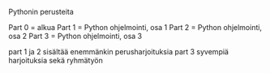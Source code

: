 Pythonin perusteita

Part 0 = alkua
Part 1 = Python ohjelmointi, osa 1
Part 2 = Python ohjelmointi, osa 2
Part 3 = Python ohjelmointi, osa 3

part 1 ja 2 sisältää enemmänkin perusharjoituksia
part 3 syvempiä harjoituksia sekä ryhmätyön

